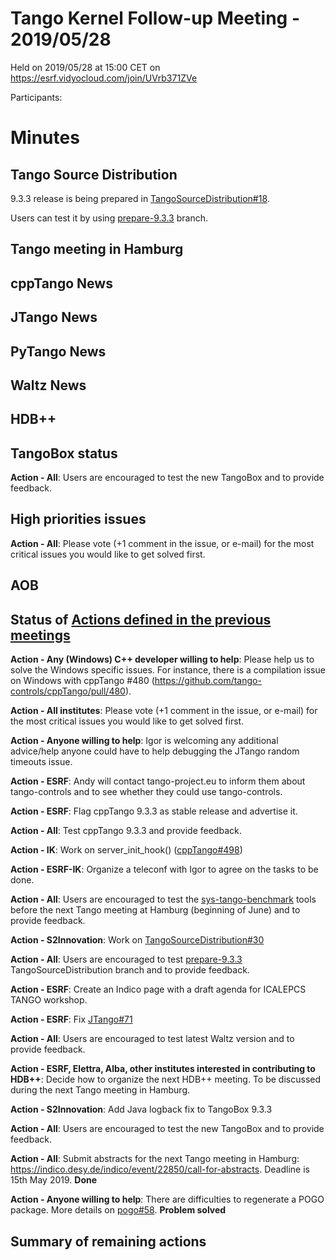 # Tango Kernel Follow-up Meeting - 2019/05/28

Held on 2019/05/28 at 15:00 CET on https://esrf.vidyocloud.com/join/UVrb371ZVe

Participants: 


# Minutes

## Tango Source Distribution

9.3.3 release is being prepared in [TangoSourceDistribution#18](https://github.com/tango-controls/TangoSourceDistribution/pull/18).

Users can test it by using [prepare-9.3.3](https://github.com/tango-controls/TangoSourceDistribution/tree/prepare-9.3.3) branch.

## Tango meeting in Hamburg

## cppTango News

## JTango News

## PyTango News

## Waltz News

## HDB++

## TangoBox status

**Action - All**: Users are encouraged to test the new TangoBox and to provide feedback.

## High priorities issues

**Action - All**: Please vote (+1 comment in the issue, or e-mail) for the most critical issues you would 
like to get solved first.

## AOB

## Status of [Actions defined in the previous meetings](https://github.com/tango-controls/tango-kernel-followup/blob/master/2019-05-09/Minutes.md#summary-of-remaining-actions)

**Action - Any (Windows) C++ developer willing to help**: Please help us to solve the Windows specific issues. For 
instance, there is a compilation issue on Windows with cppTango #480 (https://github.com/tango-controls/cppTango/pull/480).

**Action - All institutes**: Please vote (+1 comment in the issue, or e-mail) for the most critical issues you would 
like to get solved first.

**Action - Anyone willing to help**: Igor is welcoming any additional advice/help anyone could have to help debugging 
the JTango random timeouts issue.

**Action - ESRF**: Andy will contact tango-project.eu to inform them about tango-controls and to see whether they could 
use tango-controls.

**Action - ESRF**: Flag cppTango 9.3.3 as stable release and advertise it.

**Action - All**: Test cppTango 9.3.3 and provide feedback.

**Action - IK**: Work on server_init_hook() ([cppTango#498](https://github.com/tango-controls/cppTango/issues/498))

**Action - ESRF-IK**: Organize a teleconf with Igor to agree on the tasks to be done.

**Action - All**: Users are encouraged to test the [sys-tango-benchmark](https://github.com/tango-controls/sys-tango-benchmark) tools before the next Tango meeting at Hamburg (beginning of June) and to provide feedback.

**Action - S2Innovation**: Work on [TangoSourceDistribution#30](https://github.com/tango-controls/TangoSourceDistribution/issues/30)

**Action - All**: Users are encouraged to test [prepare-9.3.3](https://github.com/tango-controls/TangoSourceDistribution/tree/prepare-9.3.3) TangoSourceDistribution branch and to provide feedback.

**Action - ESRF**: Create an Indico page with a draft agenda for ICALEPCS TANGO workshop.

**Action - ESRF**: Fix [JTango#71](https://github.com/tango-controls/JTango/issues/71)

**Action - All**: Users are encouraged to test latest Waltz version and to provide feedback.

**Action - ESRF, Elettra, Alba, other institutes interested in contributing to HDB++**: Decide how to organize the next HDB++ meeting. To be discussed during the next Tango meeting in Hamburg.

**Action - S2Innovation**: Add Java logback fix to TangoBox 9.3.3

**Action - All**: Users are encouraged to test the new TangoBox and to provide feedback.

**Action - All**: Submit abstracts for the next Tango meeting in Hamburg: https://indico.desy.de/indico/event/22850/call-for-abstracts. Deadline is 15th May 2019. **Done**

**Action - Anyone willing to help**: There are difficulties to regenerate a POGO package. More details on [pogo#58](https://github.com/tango-controls/pogo/issues/58). **Problem solved**

## Summary of remaining actions

